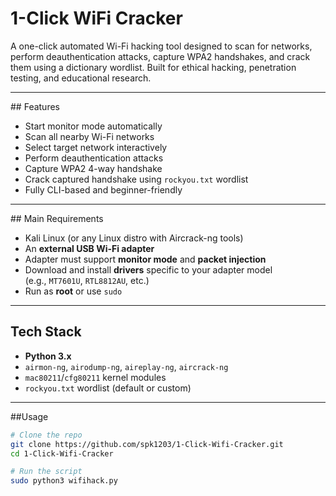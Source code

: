 # 1-Click WiFi Cracker

A one-click automated Wi-Fi hacking tool designed to scan for networks, perform deauthentication attacks, capture WPA2 handshakes, and crack them using a dictionary wordlist. Built for ethical hacking, penetration testing, and educational research.

---

##️ Features

- Start monitor mode automatically
- Scan all nearby Wi-Fi networks
- Select target network interactively
- Perform deauthentication attacks
- Capture WPA2 4-way handshake
- Crack captured handshake using `rockyou.txt` wordlist
- Fully CLI-based and beginner-friendly

---

##️ Main Requirements

-  Kali Linux (or any Linux distro with Aircrack-ng tools)
-  An **external USB Wi-Fi adapter**
-  Adapter must support **monitor mode** and **packet injection**
-  Download and install **drivers** specific to your adapter model  
  (e.g., `MT7601U`, `RTL8812AU`, etc.)
-  Run as **root** or use `sudo`

---

## Tech Stack

- **Python 3.x**
- `airmon-ng`, `airodump-ng`, `aireplay-ng`, `aircrack-ng`
- `mac80211`/`cfg80211` kernel modules
- `rockyou.txt` wordlist (default or custom)

---

##Usage

```bash
# Clone the repo
git clone https://github.com/spk1203/1-Click-Wifi-Cracker.git
cd 1-Click-Wifi-Cracker

# Run the script
sudo python3 wifihack.py
